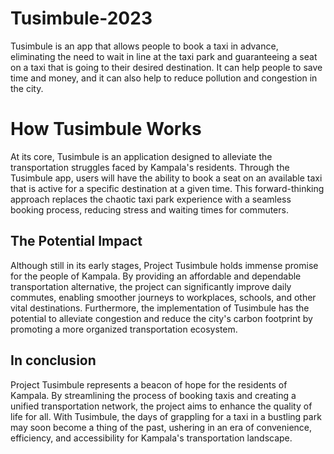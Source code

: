 # Tusimbule-2023
Tusimbule is an app that allows people to book a taxi in advance, eliminating the need to wait in line at the taxi park and guaranteeing a seat on a taxi that is going to their desired destination. It can help people to save time and money, and it can also help to reduce pollution and congestion in the city.
# How Tusimbule Works

At its core, Tusimbule is an application designed to alleviate the transportation struggles faced by Kampala's residents. Through the Tusimbule app, users will have the ability to book a seat on an available taxi that is active for a specific destination at a given time. This forward-thinking approach replaces the chaotic taxi park experience with a seamless booking process, reducing stress and waiting times for commuters.
## The Potential Impact
Although still in its early stages, Project Tusimbule holds immense promise for the people of Kampala. By providing an affordable and dependable transportation alternative, the project can significantly improve daily commutes, enabling smoother journeys to workplaces, schools, and other vital destinations. Furthermore, the implementation of Tusimbule has the potential to alleviate congestion and reduce the city's carbon footprint by promoting a more organized transportation ecosystem.
## In conclusion
Project Tusimbule represents a beacon of hope for the residents of Kampala. By streamlining the process of booking taxis and creating a unified transportation network, the project aims to enhance the quality of life for all. With Tusimbule, the days of grappling for a taxi in a bustling park may soon become a thing of the past, ushering in an era of convenience, efficiency, and accessibility for Kampala's transportation landscape.


